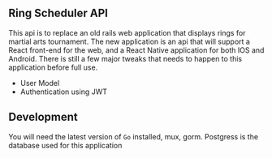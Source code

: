 ## Ring Scheduler API

This api is to replace an old rails web application that displays rings for martial arts tournament. The new application is an api that will support a React front-end for the web, and a React Native application for both IOS and Android. There is still a few major tweaks that needs to happen to this application before full use. 

- User Model
- Authentication using JWT

## Development 
You will need the latest version of `Go` installed, mux, gorm. Postgress is the database used for this application